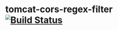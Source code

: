 # tomcat-cors-regex-filter [![Build Status](https://travis-ci.org/Collaborne/tomcat-cors-regex-filter.svg?branch=master)](https://travis-ci.org/Collaborne/tomcat-cors-regex-filter)

